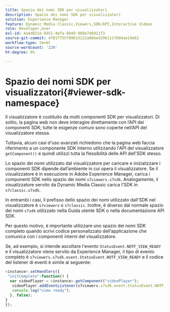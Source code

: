 ```yaml
---
title: Spazio dei nomi SDK per visualizzatori
description: Spazio dei nomi SDK per visualizzatori
solution: Experience Manager
feature: Dynamic Media Classic,Viewers,SDK/API,Interactive Videos
role: Developer,User
exl-id: 4a4d821e-9351-4efa-8849-968e746911f3
source-git-commit: 4f81f755789613222a66bed2961117604ae19e62
workflow-type: tm+mt
source-wordcount: '220'
ht-degree: 0%

---
```


# Spazio dei nomi SDK per visualizzatori{#viewer-sdk-namespace}

Il visualizzatore è costituito da molti componenti SDK per visualizzatori. Di solito, la pagina web non deve interagire direttamente con l’API dei componenti SDK; tutte le esigenze comuni sono coperte nell’API del visualizzatore stessa.

Tuttavia, alcuni casi d&#39;uso avanzati richiedono che la pagina web faccia riferimento a un componente SDK interno utilizzando l&#39;API del visualizzatore `getComponent()` e quindi utilizzi tutta la flessibilità delle API dell&#39;SDK stesso.

Lo spazio dei nomi utilizzato dal visualizzatore per caricare e inizializzare i componenti SDK dipende dall’ambiente in cui opera il visualizzatore. Se il visualizzatore è in esecuzione in Adobe Experience Manager, carica i componenti SDK nello spazio dei nomi `s7viewers.s7sdk`. Analogamente, il visualizzatore servito da Dynamic Media Classic carica l&#39;SDK in `s7classic.s7sdk`.

In entrambi i casi, il prefisso dello spazio dei nomi utilizzato dall&#39;SDK nel visualizzatore è `s7viewers` o `s7classic`. Inoltre, è diverso dal normale spazio dei nomi `s7sdk` utilizzato nella Guida utente SDK o nella documentazione API SDK.

Per questo motivo, è importante utilizzare uno spazio dei nomi SDK completo quando scrivi codice personalizzato dell’applicazione che comunica con i componenti interni del visualizzatore.

Se, ad esempio, si intende ascoltare l&#39;evento `StatusEvent.NOTF_VIEW_READY` e il visualizzatore viene servito da Experience Manager, il tipo di evento completo è `s7viewers.s7sdk.event.StatusEvent.NOTF_VIEW_READY` e il codice del listener di eventi è simile al seguente:

```javascript {.line-numbers}
<instance>.setHandlers({ 
 "initComplete":function() { 
  var videoPlayer = <instance>.getComponent("videoPlayer"); 
   videoPlayer.addEventListener(s7viewers.s7sdk.event.StatusEvent.NOTF_VIEW_READY, function(e) { 
   console.log("view ready"); 
  }, false); 
} 
});
```
